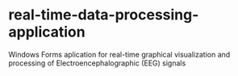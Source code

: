 # real-time-data-processing-application
Windows Forms aplication for real-time graphical visualization and processing of Electroencephalographic (EEG) signals
